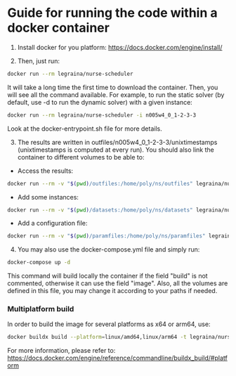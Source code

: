 # Guide for running the code within a docker container

1. Install docker for you platform: https://docs.docker.com/engine/install/

2. Then, just run:
````bash
docker run --rm legraina/nurse-scheduler
````
It will take a long time the first time to download the container. Then, you will see all the command available. For example, to run the static solver (by default, use -d to run the dynamic solver) with a given instance:
```bash
docker run --rm legraina/nurse-scheduler -i n005w4_0_1-2-3-3
```
Look at the docker-entrypoint.sh file for more details.

3. The results are written in outfiles/n005w4_0_1-2-3-3/unixtimestamps (unixtimestamps is computed at every run). You should also link the container to different volumes to be able to:
  - Access the results:
  ```bash
  docker run --rm -v "$(pwd)/outfiles:/home/poly/ns/outfiles" legraina/nurse-scheduler -i n005w4_0_1-2-3-3
  ```
  - Add some instances:
  ```bash
  docker run --rm -v "$(pwd)/datasets:/home/poly/ns/datasets" legraina/nurse-scheduler -i n005w4_0_1-2-3-3
  ```
  - Add a configuration file:
  ```bash
  docker run --rm -v "$(pwd)/paramfiles:/home/poly/ns/paramfiles" legraina/nurse-scheduler -i n005w4_0_1-2-3-3
  ```


4. You may also use the docker-compose.yml file and simply run:
  ```bash
  docker-compose up -d
  ```
  This command will build locally the container if the field "build" is not commented, otherwise it can use the field "image". Also, all the volumes are defined in this file, you may change it according to your paths if needed.

### Multiplatform build

In order to build the image for several platforms as x64 or arm64, use:
```bash
docker buildx build --platform=linux/amd64,linux/arm64 -t legraina/nurse-scheduler --push .
```
For more information, please refer to: https://docs.docker.com/engine/reference/commandline/buildx_build/#platform
